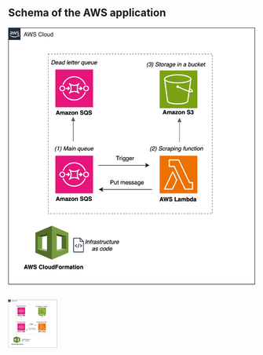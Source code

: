 ## Schema of the AWS application
![Schema of the AWS application](doc/schema_aws_app.png)

<img src="https://github.com/AlexisLenoir/genealogy-scraping/blob/main/doc/schema_aws_app.png" width="100" height="100">
